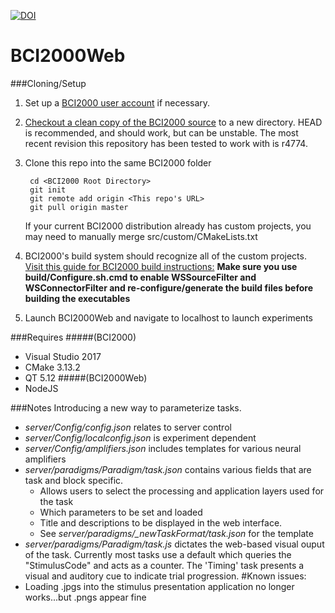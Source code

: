 [![DOI](https://zenodo.org/badge/75337424.svg)](https://zenodo.org/badge/latestdoi/75337424)

BCI2000Web
===================

###Cloning/Setup

1. Set up a [BCI2000 user account](http://www.bci2000.org/wiki/index.php/Creating_a_User_Account "Creating a user account") if necessary.
2. [Checkout a clean copy of the BCI2000 source](http://www.bci2000.org/wiki/index.php/Programming_Howto:SVN_Client_Setup "Programming Howto:SVN Client Setup") to a new directory.  HEAD is recommended, and should work, but can be unstable.  The most recent revision this repository has been tested to work with is r4774.
3. Clone this repo into the same BCI2000 folder

		cd <BCI2000 Root Directory>
		git init
		git remote add origin <This repo's URL>
		git pull origin master

	If your current BCI2000 distribution already has custom projects, you may need to manually merge src/custom/CMakeLists.txt
4. BCI2000's build system should recognize all of the custom projects.  [Visit this guide for BCI2000 build instructions:](https://www.bci2000.org/mediawiki/index.php/Programming_Howto:Building_BCI2000#Building_Contributions) 
**Make sure you use build/Configure.sh.cmd to enable WSSourceFilter and WSConnectorFilter and re-configure/generate the build files before building the executables**
5. Launch BCI2000Web and navigate to localhost to launch experiments


###Requires
#####(BCI2000)
- Visual Studio 2017
- CMake 3.13.2
- QT 5.12
#####(BCI2000Web)
- NodeJS


###Notes
Introducing a new way to parameterize tasks.
- *server/Config/config.json* relates to server control
- *server/Config/localconfig.json* is experiment dependent
- *server/Config/amplifiers.json* includes templates for various neural amplifiers
- *server/paradigms/Paradigm/task.json* contains various fields that are task and block specific.
	- Allows users to select the processing and application layers used for the task
	- Which parameters to be set and loaded
	- Title and descriptions to be displayed in the web interface.
	- See *server/paradigms/_newTaskFormat/task.json* for the template
- *server/paradigms/Paradigm/task.js* dictates the web-based visual ouput of the task. Currently most tasks use a default which queries the "StimulusCode" and acts as a counter. The 'Timing' task presents a visual and auditory cue to indicate trial progression.
#Known issues:
- Loading .jpgs into the stimulus presentation application no longer works...but .pngs appear fine